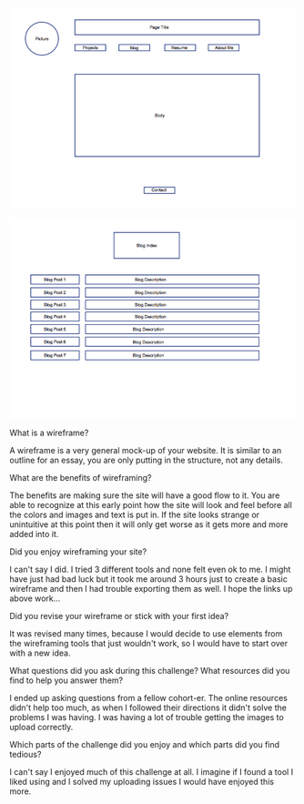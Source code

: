 ![Main Wireframe](https://github.com/tnewcomb0/tnewcomb0.github.io/blob/master/wireframe-index.png)

![Blog index wireframe](https://github.com/tnewcomb0/tnewcomb0.github.io/blob/master/wireframe-blog-index.png)

What is a wireframe?

A wireframe is a very general mock-up of your website. It is similar to an outline for an essay, you are only putting in the structure, not any details.

What are the benefits of wireframing?

The benefits are making sure the site will have a good flow to it. You are able to recognize at this early point how the site will look and feel before all the colors and images and text is put in. If the site looks strange or unintuitive at this point then it will only get worse as it gets more and more added into it.

Did you enjoy wireframing your site?

I can't say I did. I tried 3 different tools and none felt even ok to me. I might have just had bad luck but it took me around 3 hours just to create a basic wireframe and then I had trouble exporting them as well. I hope the links up above work...

Did you revise your wireframe or stick with your first idea?

It was revised many times, because I would decide to use elements from the wireframing tools that just wouldn't work, so I would have to start over with a new idea.

What questions did you ask during this challenge? What resources did you find to help you answer them?

I ended up asking questions from a fellow cohort-er. The online resources didn't help too much, as when I followed their directions it didn't solve the problems I was having. I was having a lot of trouble getting the images to upload correctly.

Which parts of the challenge did you enjoy and which parts did you find tedious?

I can't say I enjoyed much of this challenge at all. I imagine if I found a tool I liked using and I solved my uploading issues I would have enjoyed this more.